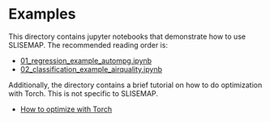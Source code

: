 # Examples

This directory contains jupyter notebooks that demonstrate how to use SLISEMAP.
The recommended reading order is:

- [01_regression_example_autompg.ipynb](01_regression_example_autompg.ipynb)
- [02_classification_example_airquality.ipynb](02_classification_example_airquality.ipynb)

Additionally, the directory contains a brief tutorial on how to do optimization with Torch. This is not specific to SLISEMAP.

- [How to optimize with Torch](how-to-optimize-with-torch.ipynb)
